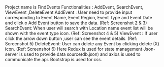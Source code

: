 Project name is FindEvents
Functionalities : AddEvent, SearchEvent, ViewEvent ,DeleteEvent
AddEvent : User need to provide input corresponding to  Event Name, Event Region, Event Type and Event Date and click o Add Event button to save the data. (Ref: Screenshot 2 & 3)
SearchEvent: When user will search with Location name event list will be shown with the event type icon. (Ref: Screenshot 4 & 5)
ViewEvent : If user click the arrow down button ,user can see the event details. (Ref: Screenshot 5)
DeleteEvent: User can delete any Event by clicking delete (X) icon. (Ref: Screenshot 6)
Here
 Redux is used for state management
 Json-server is used to provide data source(db.json) and axios is used to communicate the api.
Bootstrap is used for css.

